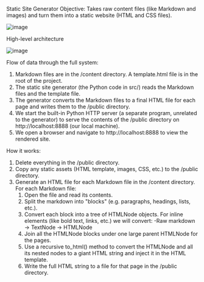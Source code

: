 Static Site Generator
Objective: Takes raw content files (like Markdown and images) and turn them into a static website (HTML and CSS files).

![image](https://github.com/user-attachments/assets/c67d8d9b-3347-48ae-a6da-872ae78e5bd6)


High-level architecture 

![image](https://github.com/user-attachments/assets/02799f3a-a28b-43af-93f9-fa0359006416)

Flow of data through the full system:

1) Markdown files are in the /content directory. A template.html file is in the root of the project.
2) The static site generator (the Python code in src/) reads the Markdown files and the template file.
3) The generator converts the Markdown files to a final HTML file for each page and writes them to the /public directory.
4) We start the built-in Python HTTP server (a separate program, unrelated to the generator) to serve the contents of the /public directory on http://localhost:8888 (our local machine).
5) We open a browser and navigate to http://localhost:8888 to view the rendered site.

How it works:

1) Delete everything in the /public directory.
2) Copy any static assets (HTML template, images, CSS, etc.) to the /public directory.
3) Generate an HTML file for each Markdown file in the /content directory. For each Markdown file:
   1) Open the file and read its contents.
   2) Split the markdown into "blocks" (e.g. paragraphs, headings, lists, etc.).
   3) Convert each block into a tree of HTMLNode objects. For inline elements (like bold text, links, etc.) we will convert:
      -Raw markdown -> TextNode -> HTMLNode
   4) Join all the HTMLNode blocks under one large parent HTMLNode for the pages.
   5) Use a recursive to_html() method to convert the HTMLNode and all its nested nodes to a giant HTML string and inject it in the HTML template.
   6) Write the full HTML string to a file for that page in the /public directory.
